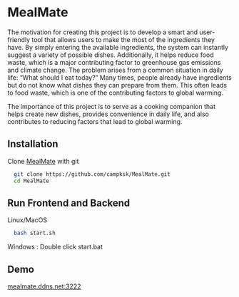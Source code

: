 
# MealMate

The motivation for creating this project is to develop a smart and user-friendly tool that allows users to make the most of the ingredients they have. By simply entering the available ingredients, the system can instantly suggest a variety of possible dishes. Additionally, it helps reduce food waste, which is a major contributing factor to greenhouse gas emissions and climate change.
The problem arises from a common situation in daily life: “What should I eat today?” Many times, people already have ingredients but do not know what dishes they can prepare from them. This often leads to food waste, which is one of the contributing factors to global warming.

The importance of this project is to serve as a cooking companion that helps create new dishes, provides convenience in daily life, and also contributes to reducing factors that lead to global warming.
## Installation

Clone [MealMate](https://github.com/campksk/MealMate.git) with git

```bash
  git clone https://github.com/campksk/MealMate.git
  cd MealMate
```

## Run Frontend and Backend
Linux/MacOS
```bash
  bash start.sh
```
Windows : Double click start.bat
## Demo

[mealmate.ddns.net:3222](http://mealmate.ddns.net:3222)


